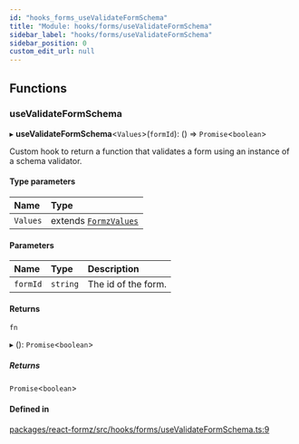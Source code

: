 ```yaml
---
id: "hooks_forms_useValidateFormSchema"
title: "Module: hooks/forms/useValidateFormSchema"
sidebar_label: "hooks/forms/useValidateFormSchema"
sidebar_position: 0
custom_edit_url: null
---
```


## Functions

### useValidateFormSchema

▸ **useValidateFormSchema**<`Values`\>(`formId`): () => `Promise`<`boolean`\>

Custom hook to return a function that validates a form using an instance of a schema validator.

#### Type parameters

| Name | Type |
| :------ | :------ |
| `Values` | extends [`FormzValues`](types_form.md#formzvalues) |

#### Parameters

| Name | Type | Description |
| :------ | :------ | :------ |
| `formId` | `string` | The id of the form. |

#### Returns

`fn`

▸ (): `Promise`<`boolean`\>

##### Returns

`Promise`<`boolean`\>

#### Defined in

[packages/react-formz/src/hooks/forms/useValidateFormSchema.ts:9](https://github.com/ZerryStack/react-formz/blob/main/packages/react-formz/src/hooks/forms/useValidateFormSchema.ts#L9)
